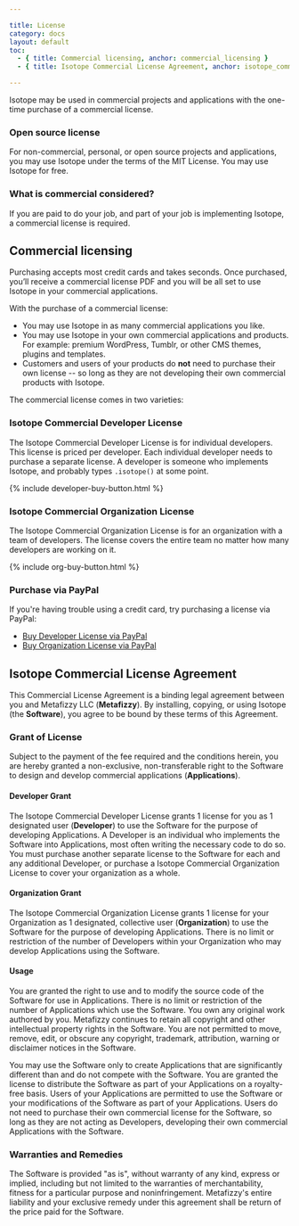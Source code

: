 ```yaml
---

title: License
category: docs
layout: default
toc:
  - { title: Commercial licensing, anchor: commercial_licensing }
  - { title: Isotope Commercial License Agreement, anchor: isotope_commercial_license_agreement }

---
```


Isotope may be used in commercial projects and applications with the one-time purchase of a commercial license.

### Open source license

For non-commercial, personal, or open source projects and applications, you may use Isotope under the terms of the MIT License. You may use Isotope for free.

### What is commercial considered?

If you are paid to do your job, and part of your job is implementing Isotope, a commercial license is required.

## Commercial licensing

Purchasing accepts most credit cards and takes seconds. Once purchased, you&rsquo;ll receive a commercial license PDF and you will be all set to use Isotope in your commercial applications.

With the purchase of a commercial license:

+ You may use Isotope in as many commercial applications you like.
+ You may use Isotope in your own commercial applications and products. For example: premium WordPress, Tumblr, or other CMS themes, plugins and templates.
+ Customers and users of your products do **not** need to purchase their own license -- so long as they are not developing their own commercial products with Isotope.

The commercial license comes in two varieties:

### Isotope Commercial Developer License

The Isotope Commercial Developer License is for individual developers. This license is priced per developer. Each individual developer needs to purchase a separate license. A developer is someone who implements Isotope, and probably types `.isotope()` at some point.

<p>{% include developer-buy-button.html %}</p>

### Isotope Commercial Organization License

The Isotope Commercial Organization License is for an organization with a team of developers. The license covers the entire team no matter how many developers are working on it.

<p>{% include org-buy-button.html %}</p>

### Purchase via PayPal

If you're having trouble using a credit card, try purchasing a license via PayPal:

+ [Buy Developer License via PayPal](http://pul.ly/b/13620)
+ [Buy Organization License via PayPal](http://pul.ly/b/36595)

## Isotope Commercial License Agreement

This Commercial License Agreement is a binding legal agreement between you and Metafizzy LLC (**Metafizzy**). By installing, copying, or using Isotope (the **Software**), you agree to be bound by these terms of this Agreement.

### Grant of License

Subject to the payment of the fee required and the conditions herein, you are hereby granted a non-exclusive, non-transferable right to the Software to design and develop commercial applications (**Applications**).

#### Developer Grant

The Isotope Commercial Developer License grants 1 license for you as 1 designated user (**Developer**) to use the Software for the purpose of developing Applications. A Developer is an individual who implements the Software into Applications, most often writing the necessary code to do so. You must purchase another separate license to the Software for each and any additional Developer, or purchase a Isotope Commercial Organization License to cover your organization as a whole.

#### Organization Grant

The Isotope Commercial Organization License grants 1 license for your Organization as 1 designated, collective user (**Organization**) to use the Software for the purpose of developing Applications. There is no limit or restriction of the number of Developers within your Organization who may develop Applications using the Software.

#### Usage

You are granted the right to use and to modify the source code of the Software for use in Applications. There is no limit or restriction of the number of Applications which use the Software. You own any original work authored by you. Metafizzy continues to retain all copyright and other intellectual property rights in the Software. You are not permitted to move, remove, edit, or obscure any copyright, trademark, attribution, warning or disclaimer notices in the Software.

You may use the Software only to create Applications that are significantly different than and do not compete with the Software. You are granted the license to distribute the Software as part of your Applications on a royalty-free basis. Users of your Applications are permitted to use the Software or your modifications of the Software as part of your Applications. Users do not need to purchase their own commercial license for the Software, so long as they are not acting as Developers, developing their own commercial Applications with the Software.

### Warranties and Remedies

The Software is provided "as is", without warranty of any kind, express or implied, including but not limited to the warranties of merchantability, fitness for a particular purpose and noninfringement. Metafizzy's entire liability and your exclusive remedy under this agreement shall be return of the price paid for the Software.

<script src="https://www.simplegoods.co/assets/embed.js"> </script>
